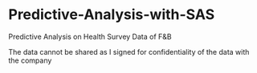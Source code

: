# Predictive-Analysis-with-SAS
Predictive Analysis on Health Survey Data of F&amp;B

The data cannot be shared as I signed for confidentiality of the data with the company
